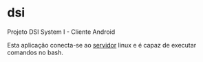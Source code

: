 # dsi
Projeto DSI System I - Cliente Android

Esta aplicação conecta-se ao [servidor](https://github.com/dowgsss/dsiServer) linux e é capaz de executar comandos no bash.
